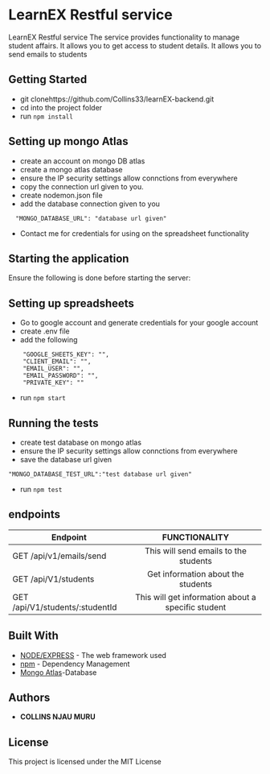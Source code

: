 # LearnEX Restful service

LearnEX Restful service
The service provides functionality to manage student affairs.
It allows you to get access to student details.
It allows you to send emails to students

## Getting Started

- git clonehttps://github.com/Collins33/learnEX-backend.git
- cd into the project folder
- run `npm install`

## Setting up mongo Atlas

- create an account on mongo DB atlas
- create a mongo atlas database
- ensure the IP security settings allow connctions from everywhere
- copy the connection url given to you.
- create nodemon.json file
- add the database connection given to you

```
  "MONGO_DATABASE_URL": "database url given"
```

- Contact me for credentials for using on the spreadsheet functionality

## Starting the application

Ensure the following is done before starting the server:

## Setting up spreadsheets

- Go to google account and generate credentials for your google account
- create .env file
- add the following

```
    "GOOGLE_SHEETS_KEY": "",
    "CLIENT_EMAIL": "",
    "EMAIL_USER": "",
    "EMAIL_PASSWORD": "",
    "PRIVATE_KEY": ""
```

- run `npm start`

## Running the tests

- create test database on mongo atlas
- ensure the IP security settings allow connctions from everywhere
- save the database url given

```
"MONGO_DATABASE_TEST_URL":"test database url given"
```

- run `npm test`

## endpoints

| Endpoint                        |                   FUNCTIONALITY                    |
| ------------------------------- | :------------------------------------------------: |
| GET /api/v1/emails/send         |       This will send emails to the students        |
| GET /api/V1/students            |         Get information about the students         |
| GET /api/V1/students/:studentId | This will get information about a specific student |

## Built With

- [NODE/EXPRESS](https://expressjs.com/) - The web framework used
- [npm](https://www.npmjs.com/) - Dependency Management
- [Mongo Atlas](https://www.mongodb.com/cloud/atlas)-Database

## Authors

- **COLLINS NJAU MURU**

## License

This project is licensed under the MIT License
